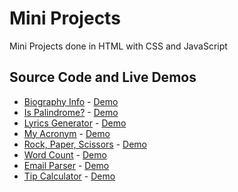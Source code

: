 # Mini Projects
Mini Projects done in HTML with CSS and JavaScript

## Source Code and Live Demos
  - [Biography Info]() - [Demo]()
  - [Is Palindrome?]() - [Demo]()
  - [Lyrics Generator]() - [Demo]()
  - [My Acronym]() - [Demo]()
  - [Rock, Paper, Scissors]() - [Demo]()
  - [Word Count]() - [Demo]()
  - [Email Parser]() - [Demo]()
  - [Tip Calculator]() - [Demo]()